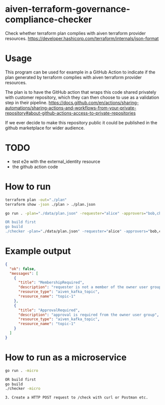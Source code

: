 # aiven-terraform-governance-compliance-checker
Check whether terraform plan complies with aiven terraform provider resources.
https://developer.hashicorp.com/terraform/internals/json-format

# Usage
This program can be used for example in a GitHub Action to indicate if the 
plan generated by terraform complies with aiven terraform provider resources.

The plan is to have the GitHub action that wraps this code shared privately with customer repository,
which they can then choose to use as a validation step in their pipeline.
https://docs.github.com/en/actions/sharing-automations/sharing-actions-and-workflows-from-your-private-repository#about-github-actions-access-to-private-repositories

If we ever decide to make this repository public it could be published in
the github marketplace for wider audience.

# TODO
- test e2e with the external_identity resource
- the github action code

# How to run
```bash
terraform plan -out="./plan"
terraform show -json ./plan > ./plan.json

go run . -plan="./data/plan.json" -requester="alice" -approvers="bob,charlie

OR build first
go build
./checker -plan="./data/plan.json" -requester="alice" -approvers="bob,charlie
```
[comment]: <> (go run main.go -plan="./plan.json" -requester="alice" -approvers="bob,charlie")
[comment]: <> (doesn't work for multi-file go projects?)

# Example output
```json
{
  "ok": false,
  "messages": [
    {
      "title": "MembershipRequired",
      "description": "requester is not a member of the owner user group",
      "resource_type": "aiven_kafka_topic",
      "resource_name": "topic-1"
    },
    {
      "title": "ApprovalRequired",
      "description": "approval is required from the owner user group",
      "resource_type": "aiven_kafka_topic",
      "resource_name": "topic-1"
    }
  ] 
}
```

# How to run as a microservice
```bash
go run . -micro

OR build first 
go build
./checker -micro

3. Create a HTTP POST request to /check with curl or Postman etc.
```